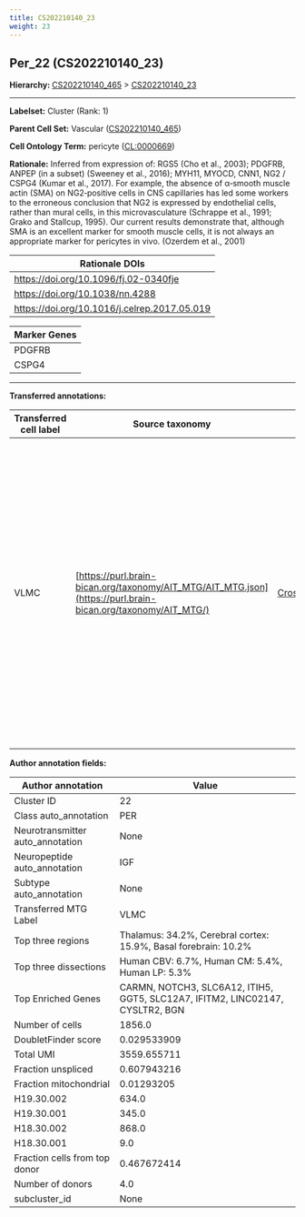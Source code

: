 ```yaml
---
title: CS202210140_23
weight: 23
---
```

## Per_22 (CS202210140_23)
<b>Hierarchy: </b>
[CS202210140_465](../CS202210140_465) >
[CS202210140_23](../CS202210140_23)

---


**Labelset:** Cluster (Rank: 1)

**Parent Cell Set:** Vascular ([CS202210140_465](../CS202210140_465))



**Cell Ontology Term:**  pericyte ([CL:0000669](https://www.ebi.ac.uk/ols/ontologies/cl/terms?obo_id=CL:0000669)) 

**Rationale:** Inferred from expression of: RGS5 (Cho et al., 2003);  PDGFRB, ANPEP (in a subset) (Sweeney et al., 2016); MYH11, MYOCD, CNN1, NG2 / CSPG4 (Kumar et al., 2017).   For example, the absence of α‐smooth muscle actin (SMA) on NG2‐positive cells in CNS capillaries has led some workers to the erroneous conclusion that NG2 is expressed by endothelial cells, rather than mural cells, in this microvasculature (Schrappe et al., 1991; Grako and Stallcup, 1995). Our current results demonstrate that, although SMA is an excellent marker for smooth muscle cells, it is not always an appropriate marker for pericytes in vivo. (Ozerdem et al., 2001)

| Rationale DOIs |
|----------------|
|https://doi.org/10.1096/fj.02-0340fje|
|https://doi.org/10.1038/nn.4288|
|https://doi.org/10.1016/j.celrep.2017.05.019|

[MARKER GENES.]: #


| Marker Genes |
|--------------|
|PDGFRB|
|CSPG4|

---

[TRANSFERRED ANNOTATIONS.]: #


**Transferred annotations:**

| Transferred cell label | Source taxonomy | Source node accession | Algorithm name | Comment |
|------------------------|-----------------|-----------------------|----------------|---------|
|VLMC|[https://purl.brain-bican.org/taxonomy/AIT_MTG/AIT_MTG.json](https://purl.brain-bican.org/taxonomy/AIT_MTG/)|[CrossArea_subclass:f6b98fd9f4](https://purl.brain-bican.org/taxonomy/AIT_MTG/CrossArea_subclass_f6b98fd9f4)||We performed PCA (50 components) on our full dataset, trained a random forest classifier (scikit-learn, class_ weight=‘balanced’, max_depth=50) on the MTG labels, and then predicted labels for all cells. We labeled each cluster with the mode of its constituent cells if two conditions were met: more than 0.8 of predicted labels matched the mode, and the mean probability of these pre- dictions was greater than 0.8.|

[AUTHOR ANNOTATION FIELDS.]: #


**Author annotation fields:**

| Author annotation | Value |
|-------------------|-------|
|Cluster ID|22|
|Class auto_annotation|PER|
|Neurotransmitter auto_annotation|None|
|Neuropeptide auto_annotation|IGF|
|Subtype auto_annotation|None|
|Transferred MTG Label|VLMC|
|Top three regions|Thalamus: 34.2%, Cerebral cortex: 15.9%, Basal forebrain: 10.2%|
|Top three dissections|Human CBV: 6.7%, Human CM: 5.4%, Human LP: 5.3%|
|Top Enriched Genes|CARMN, NOTCH3, SLC6A12, ITIH5, GGT5, SLC12A7, IFITM2, LINC02147, CYSLTR2, BGN|
|Number of cells|1856.0|
|DoubletFinder score|0.029533909|
|Total UMI|3559.655711|
|Fraction unspliced|0.607943216|
|Fraction mitochondrial|0.01293205|
|H19.30.002|634.0|
|H19.30.001|345.0|
|H18.30.002|868.0|
|H18.30.001|9.0|
|Fraction cells from top donor|0.467672414|
|Number of donors|4.0|
|subcluster_id|None|

